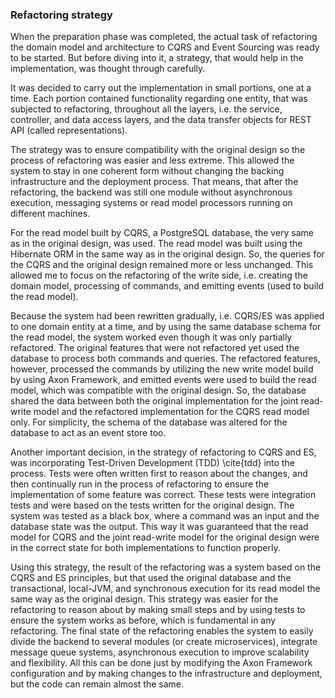 ### Refactoring strategy

When the preparation phase was completed, the actual task of refactoring the domain model and architecture to CQRS and Event Sourcing was ready to be started. But before diving into it, a strategy, that would help in the implementation, was thought through carefully.

It was decided to carry out the implementation in small portions, one at a time. Each portion contained functionality regarding one entity, that was subjected to refactoring, throughout all the layers, i.e. the service, controller, and data access layers, and the data transfer objects for REST API (called representations).

The strategy was to ensure compatibility with the original design so the process of refactoring was easier and less extreme. This allowed the system to stay in one coherent form without changing the backing infrastructure and the deployment process. That means, that after the refactoring, the backend was still one module without asynchronous execution, messaging systems or read model processors running on different machines.

For the read model built by CQRS, a PostgreSQL database, the very same as in the original design, was used. The read model was built using the Hibernate ORM in the same way as in the original design. So, the queries for the CQRS and the original design remained more or less unchanged. This allowed me to focus on the refactoring of the write side, i.e. creating the domain model, processing of commands, and emitting events (used to build the read model).

Because the system had been rewritten gradually, i.e. CQRS/ES was applied to one domain entity at a time, and by using the same database schema for the read model, the system worked even though it was only partially refactored. The original features that were not refactored yet used the database to process both commands and queries. The refactored features, however, processed the commands by utilizing the new write model build by using Axon Framework, and emitted events were used to build the read model, which was compatible with the original design. So, the database shared the data between both the original implementation for the joint read-write model and the refactored implementation for the CQRS read model only. For simplicity, the schema of the database was altered for the database to act as an event store too.

Another important decision, in the strategy of refactoring to CQRS and ES, was incorporating Test-Driven Development (TDD) \cite{tdd} into the process. Tests were often written first to reason about the changes, and then continually run in the process of refactoring to ensure the implementation of some feature was correct. These tests were integration tests and were based on the tests written for the original design. The system was tested as a black box, where a command was an input and the database state was the output. This way it was guaranteed that the read model for CQRS and the joint read-write model for the original design were in the correct state for both implementations to function properly.

Using this strategy, the result of the refactoring was a system based on the CQRS and ES principles, but that used the original database and the transactional, local-JVM, and synchronous execution for its read model the same way as the original design. This strategy was easier for the refactoring to reason about by making small steps and by using tests to ensure the system works as before, which is fundamental in any refactoring. The final state of the refactoring enables the system to easily divide the backend to several modules (or create microservices), integrate message queue systems, asynchronous execution to improve scalability and flexibility. All this can be done just by modifying the Axon Framework configuration and by making changes to the infrastructure and deployment, but the code can remain almost the same.


